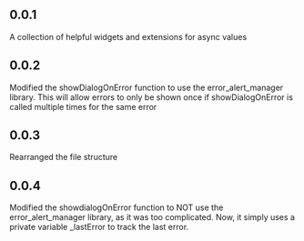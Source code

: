 ## 0.0.1
A collection of helpful widgets and extensions for async values
## 0.0.2
Modified the showDialogOnError function to use the error_alert_manager library. This will allow errors to only be shown once if showDialogOnError is called multiple times for the same error
## 0.0.3
Rearranged the file structure
## 0.0.4
Modified the showdialogOnError function to NOT  use the error_alert_manager library, as it was too complicated. Now, it simply uses a private variable _lastError to track the last error.
